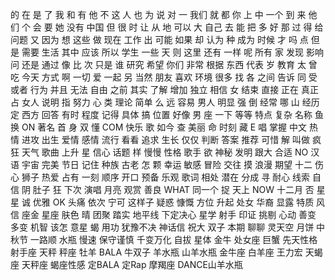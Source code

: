 的
在
是
了
我
和
有
他
不
这
人
也
为
说
对
一
我们
就
都
你
上
中
一个
到
来
他们
个
会
要
她
没有
中国
但
很
时
让
从
地
可以
大
自己
去
能
把
多
好
那
过
得
给
问题
又
因为
想
这些
做
现在
工作
出
可能
如果
却
认为
种
成为
时候
才
吗
点
但是
需要
生活
其中
应该
所以
学生
一些
天
则
这里
还有
一样
呢
所有
家
发现
影响
问
还是
通过
像
比
次
只是
谁
研究
希望
你们
非常
根据
东西
代表
岁
教育
太
曾
吃
今天
方式
啊
一切
爱
一起
另
当然
朋友
喜欢
环境
很多
找
各
之间
告诉
同
受
或者
行为
并且
无法
自由
之前
其实
了解
增加
独立
相信
女
结束
直接
正在
真正
占
女人
说明
指
努力
心
类
理论
简单
么
远
容易
男人
明显
强
倒
经常
哪
山
经历
定
西方
回答
有时
程度
记得
具体
搞
位置
好像
男
座
一下
等等
特点
复杂
名称
鱼
换
ON
著名
首
身
双
懂
COM
快乐
歌
如今
查
美丽
命
时刻
藏
E
唱
掌握
中文
热情
进攻
出生
爱情
感情
流行
看看
追求
生长
仅仅
判断
答案
推荐
可惜
解
叫做
疯狂
天气
歌曲
上升
星
信心
话题
样
慢慢
性格
歌手
欲
神秘
发明
跟大
合适
NO
汉语
宇宙
完美
节日
记住
种族
古老
怎
颗
幸运
敏感
冒险
交往
摸
浪漫
期望
十二
伤心
狮子
热爱
占有
一刻
顺序
开口
预备
乐观
歌词
相处
潜在
分成
寻
耐心
线索
自信
阴
肚子
狂
下次
演唱
月亮
观赏
善良
WHAT
同一个
捉
天上
NOW
十二月
否
星星
诚
优雅
OK
头痛
依次
宁可
这样子
疑惑
慷慨
方位
升起
处女
华裔
显露
特质
风信
座金
星座
肤色
晴
团聚
踏实
地平线
下定决心
星学
射手
印证
挑剔
心动
善变
多变
机智
该怎
意星
蝎
用功
犹豫不决
神话信
祝大
双子
本期
聊聊
灵天空
月饼
中秋节
一路顺
水瓶
慢速
保守谨慎
千变万化
自拔
星体
金牛
处女座
巨蟹
先天性格
射手座
天秤
秤座
牡羊
BALA
牛双子
羊水瓶
山羊水瓶
金牛座
白羊座
王力宏
天蝎座
天秤座
蝎座性感
定BALA
定Rap
摩羯座
DANCE山羊水瓶
